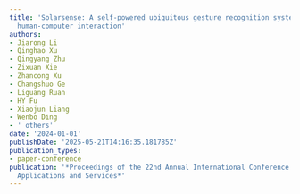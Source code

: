 ```yaml
---
title: 'Solarsense: A self-powered ubiquitous gesture recognition system for industrial
  human-computer interaction'
authors:
- Jiarong Li
- Qinghao Xu
- Qingyang Zhu
- Zixuan Xie
- Zhancong Xu
- Changshuo Ge
- Liguang Ruan
- HY Fu
- Xiaojun Liang
- Wenbo Ding
- ' others'
date: '2024-01-01'
publishDate: '2025-05-21T14:16:35.181785Z'
publication_types:
- paper-conference
publication: '*Proceedings of the 22nd Annual International Conference on Mobile Systems,
  Applications and Services*'
---
```

